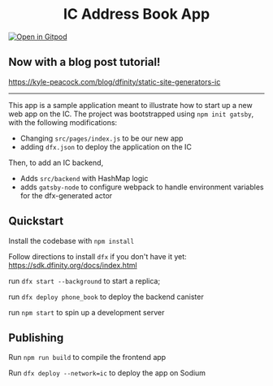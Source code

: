<h1 align="center">
  IC Address Book App
</h1>

[![Open in Gitpod](https://gitpod.io/button/open-in-gitpod.svg)](https://gitpod.io/#https://github.com/krpeacock/ic-vcf-gatsby)

<h2>Now with a blog post tutorial!</h2>
<a href="https://kyle-peacock.com/blog/dfinity/static-site-generators-ic">https://kyle-peacock.com/blog/dfinity/static-site-generators-ic</a>

---

This app is a sample application meant to illustrate how to start up a new web app on the IC.
The project was bootstrapped using `npm init gatsby`, with the following modifications:

- Changing `src/pages/index.js` to be our new app
- adding `dfx.json` to deploy the application on the IC

Then, to add an IC backend,

- Adds `src/backend` with HashMap logic
- adds `gatsby-node` to configure webpack to handle environment variables for the dfx-generated actor

## Quickstart

Install the codebase with `npm install`

Follow directions to install `dfx` if you don't have it yet: https://sdk.dfinity.org/docs/index.html

run `dfx start --background` to start a replica;

run `dfx deploy phone_book` to deploy the backend canister

run `npm start` to spin up a development server

## Publishing

Run `npm run build` to compile the frontend app

Run `dfx deploy --network=ic` to deploy the app on Sodium
